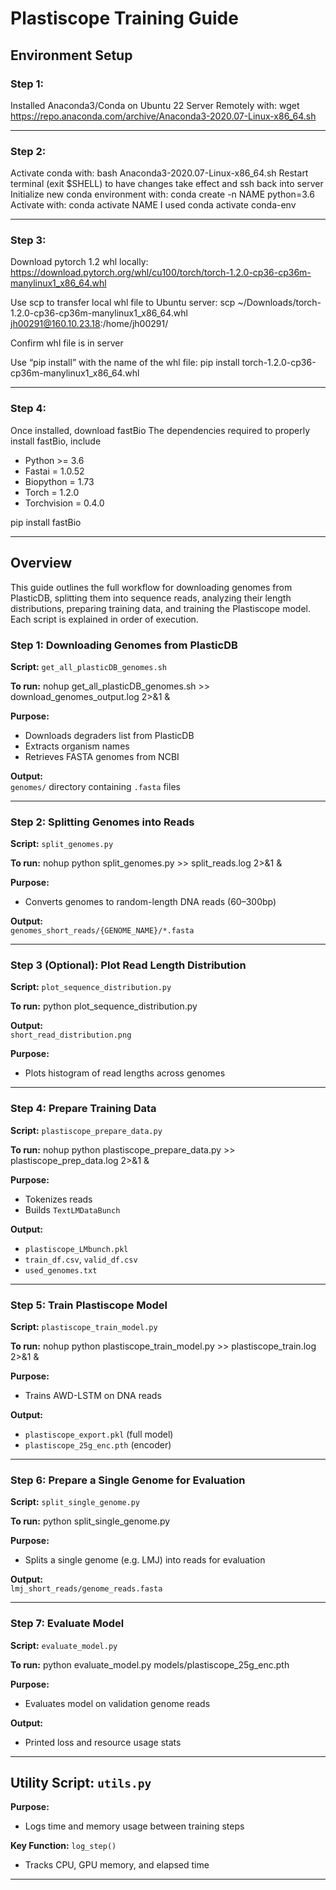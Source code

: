 
# Plastiscope Training Guide

## Environment Setup

### Step 1:

Installed Anaconda3/Conda on Ubuntu 22 Server Remotely with: 
wget https://repo.anaconda.com/archive/Anaconda3-2020.07-Linux-x86_64.sh

---

### Step 2:

Activate conda with: 
bash Anaconda3-2020.07-Linux-x86_64.sh 
Restart terminal (exit $SHELL) to have changes take effect and ssh back into server 
Initialize new conda environment with: 
conda create -n NAME python=3.6
Activate with:
conda activate NAME
I used conda activate conda-env

---

### Step 3:

Download pytorch 1.2 whl locally: https://download.pytorch.org/whl/cu100/torch/torch-1.2.0-cp36-cp36m-manylinux1_x86_64.whl

Use scp to transfer local whl file to Ubuntu server:
scp ~/Downloads/torch-1.2.0-cp36-cp36m-manylinux1_x86_64.whl jh00291@160.10.23.18:/home/jh00291/

Confirm whl file is in server

Use “pip install” with the name of the whl file:
pip install torch-1.2.0-cp36-cp36m-manylinux1_x86_64.whl

---

### Step 4:

Once installed, download fastBio
The dependencies required to properly install fastBio, include 
- Python >= 3.6 
- Fastai = 1.0.52 
- Biopython = 1.73 
- Torch = 1.2.0 
- Torchvision = 0.4.0

pip install fastBio

---

## Overview
This guide outlines the full workflow for downloading genomes from PlasticDB, splitting them into sequence reads, analyzing their
length distributions, preparing training data, and training the Plastiscope model. Each script is explained in order of execution.


### Step 1: Downloading Genomes from PlasticDB

**Script:** `get_all_plasticDB_genomes.sh`

**To run:**
nohup get_all_plasticDB_genomes.sh >> download_genomes_output.log 2>&1 &

**Purpose:**  
- Downloads degraders list from PlasticDB  
- Extracts organism names  
- Retrieves FASTA genomes from NCBI  

**Output:**  
`genomes/` directory containing `.fasta` files

---

### Step 2: Splitting Genomes into Reads

**Script:** `split_genomes.py`

**To run:**
nohup python split_genomes.py >> split_reads.log 2>&1 &

**Purpose:**  
- Converts genomes to random-length DNA reads (60–300bp)

**Output:**  
`genomes_short_reads/{GENOME_NAME}/*.fasta`

---

### Step 3 (Optional): Plot Read Length Distribution

**Script:** `plot_sequence_distribution.py`

**To run:**
python plot_sequence_distribution.py

**Output:**  
`short_read_distribution.png`

**Purpose:**  
- Plots histogram of read lengths across genomes

---

### Step 4: Prepare Training Data

**Script:** `plastiscope_prepare_data.py`

**To run:**
nohup python plastiscope_prepare_data.py >> plastiscope_prep_data.log 2>&1 &


**Purpose:**  
- Tokenizes reads  
- Builds `TextLMDataBunch`  

**Output:**  
- `plastiscope_LMbunch.pkl`  
- `train_df.csv`, `valid_df.csv`  
- `used_genomes.txt`

---

### Step 5: Train Plastiscope Model

**Script:** `plastiscope_train_model.py`

**To run:**
nohup python plastiscope_train_model.py >> plastiscope_train.log 2>&1 &

**Purpose:**  
- Trains AWD-LSTM on DNA reads  

**Output:**  
- `plastiscope_export.pkl` (full model)  
- `plastiscope_25g_enc.pth` (encoder)

---

### Step 6: Prepare a Single Genome for Evaluation

**Script:** `split_single_genome.py`

**To run:**
python split_single_genome.py

**Purpose:**  
- Splits a single genome (e.g. LMJ) into reads for evaluation  

**Output:**  
`lmj_short_reads/genome_reads.fasta`

---

### Step 7: Evaluate Model

**Script:** `evaluate_model.py`

**To run:**
python evaluate_model.py models/plastiscope_25g_enc.pth

**Purpose:**  
- Evaluates model on validation genome reads  

**Output:**  
- Printed loss and resource usage stats  

---

## Utility Script: `utils.py`

**Purpose:**  
- Logs time and memory usage between training steps  

**Key Function:** `log_step()`  
- Tracks CPU, GPU memory, and elapsed time

---

